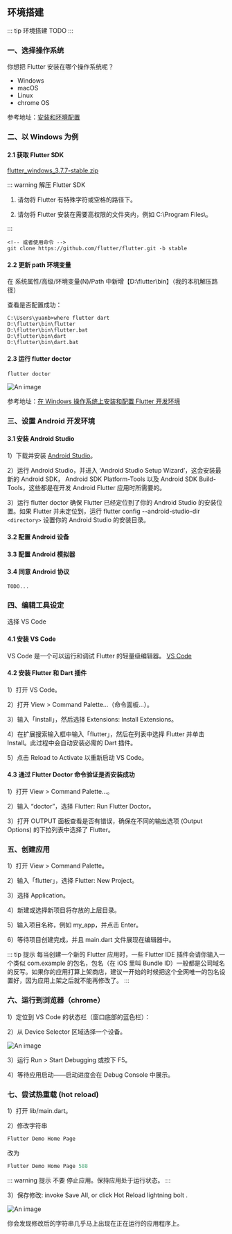 ## 环境搭建

::: tip 环境搭建
TODO
:::

### 一、选择操作系统

你想把 Flutter 安装在哪个操作系统呢？

- Windows
- macOS
- Linux
- chrome OS

参考地址：[安装和环境配置](https://flutter.cn/docs/get-started/install)

### 二、以 Windows 为例

#### 2.1 获取 Flutter SDK

[flutter_windows_3.7.7-stable.zip](https://storage.flutter-io.cn/flutter_infra_release/releases/stable/windows/flutter_windows_3.7.7-stable.zip)

::: warning 解压 Flutter SDK

1. 请勿将 Flutter 有特殊字符或空格的路径下。

2. 请勿将 Flutter 安装在需要高权限的文件夹内，例如 C:\Program Files\。

:::

```
<!-- 或者使用命令 -->
git clone https://github.com/flutter/flutter.git -b stable
```

#### 2.2 更新 path 环境变量

在 系统属性/高级/环境变量(N)/Path 中新增【D:\flutter\bin】（我的本机解压路径）

查看是否配置成功：

```
C:\Users\yuanb>where flutter dart
D:\flutter\bin\flutter
D:\flutter\bin\flutter.bat
D:\flutter\bin\dart
D:\flutter\bin\dart.bat
```

#### 2.3 运行 flutter doctor

```
flutter doctor
```

![An image](/images/flutter/flutter_1.png)

参考地址：[在 Windows 操作系统上安装和配置 Flutter 开发环境](https://flutter.cn/docs/get-started/install/windows)

### 三、设置 Android 开发环境

#### 3.1 安装 Android Studio

1）下载并安装 [Android Studio](https://developer.android.google.cn/studio)。

2）运行 Android Studio，并进入 ‘Android Studio Setup Wizard’，这会安装最新的 Android SDK， Android SDK Platform-Tools 以及 Android SDK Build-Tools，这些都是在开发 Android Flutter 应用时所需要的。

3）运行 flutter doctor 确保 Flutter 已经定位到了你的 Android Studio 的安装位置。如果 Flutter 并未定位到，运行 flutter config --android-studio-dir `<directory>` 设置你的 Android Studio 的安装目录。

#### 3.2 配置 Android 设备

#### 3.3 配置 Android 模拟器

#### 3.4 同意 Android 协议

```
TODO...
```

### 四、编辑工具设定

选择 VS Code

#### 4.1 安装 VS Code

VS Code 是一个可以运行和调试 Flutter 的轻量级编辑器。
[VS Code](https://code.visualstudio.com/)

#### 4.2 安装 Flutter 和 Dart 插件

1）打开 VS Code。

2）打开 View > Command Palette…（命令面板...）。

3）输入「install」，然后选择 Extensions: Install Extensions。

4）在扩展搜索输入框中输入「flutter」，然后在列表中选择 Flutter 并单击 Install。此过程中会自动安装必需的 Dart 插件。

5）点击 Reload to Activate 以重新启动 VS Code。

#### 4.3 通过 Flutter Doctor 命令验证是否安装成功

1）打开 View > Command Palette…。

2）输入 “doctor”，选择 Flutter: Run Flutter Doctor。

3）打开 OUTPUT 面板查看是否有错误，确保在不同的输出选项 (Output Options) 的下拉列表中选择了 Flutter。

### 五、创建应用

1）打开 View > Command Palette。

2）输入「flutter」，选择 Flutter: New Project。

3）选择 Application。

4）新建或选择新项目将存放的上层目录。

5）输入项目名称，例如 my_app，并点击 Enter。

6）等待项目创建完成，并且 main.dart 文件展现在编辑器中。

::: tip 提示
每当创建一个新的 Flutter 应用时，一些 Flutter IDE 插件会请你输入一个类似 com.example 的包名，包名（在 iOS 里叫 Bundle ID）一般都是公司域名的反写。如果你的应用打算上架商店，建议一开始的时候把这个全网唯一的包名设置好，因为应用上架之后就不能再修改了。
:::

### 六、运行到浏览器（chrome）

1）定位到 VS Code 的状态栏（窗口底部的蓝色栏）：

2）从 Device Selector 区域选择一个设备。

![An image](/images/flutter/flutter_2.png)

3）运行 Run > Start Debugging 或按下 F5。

4）等待应用启动——启动进度会在 Debug Console 中展示。

### 七、尝试热重载 (hot reload)

1）打开 lib/main.dart。

2）修改字符串

```js
Flutter Demo Home Page
```

改为

```js
Flutter Demo Home Page 588
```

::: warning 提示
不要 停止应用。保持应用处于运行状态。
:::

3）保存修改: invoke Save All, or click Hot Reload lightning bolt .

![An image](/images/flutter/flutter_3.png)

你会发现修改后的字符串几乎马上出现在正在运行的应用程序上。
